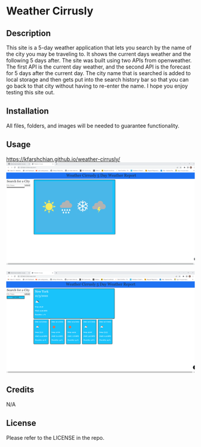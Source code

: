 # Weather Cirrusly

## Description
This site is a 5-day weather application that lets you search by the name of the city you may be traveling to. It shows the current days weather and the following 5 days after. The site was built using two APIs from openweather. The first API is the current day weather, and the second API is the forecast for 5 days after the current day. The city name that is searched is added to local storage and then gets put into the search history bar so that you can go back to that city without having to re-enter the name. I hope you enjoy testing this site out. 

## Installation

All files, folders, and images will be needed to guarantee functionality.  

## Usage

https://kfarshchian.github.io/weather-cirrusly/
![alttext](./assets/site.png)

![alttext](./assets/site2.png)

## Credits

N/A

## License

Please refer to the LICENSE in the repo.
